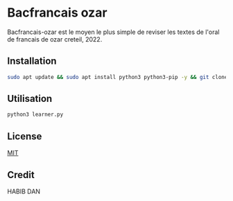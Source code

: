 # Bacfrancais ozar

Bacfrancais-ozar est le moyen le plus simple de reviser les textes de l'oral de francais de ozar creteil, 2022.
## Installation

```bash
sudo apt update && sudo apt install python3 python3-pip -y && git clone https://github.com/danhab05/bacfrancais-ozar && cd bacfrancais-ozar && pip3 install termcolor
```

## Utilisation

```bash
python3 learner.py
```

## License
[MIT](https://raw.githubusercontent.com/danhab05/bacfrancais-ozar/master/LICENSE)

## Credit
HABIB DAN